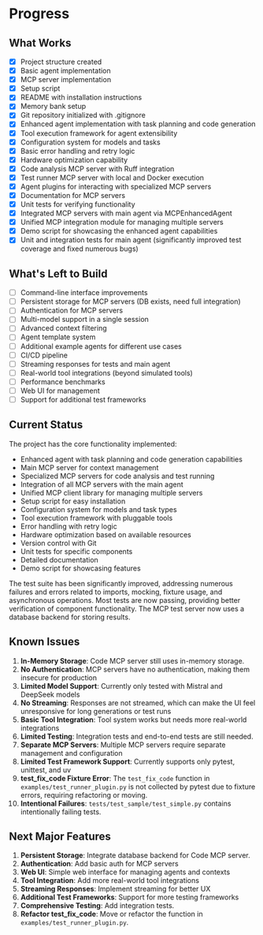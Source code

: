# Progress

## What Works

- [x] Project structure created
- [x] Basic agent implementation
- [x] MCP server implementation
- [x] Setup script
- [x] README with installation instructions
- [x] Memory bank setup
- [x] Git repository initialized with .gitignore
- [x] Enhanced agent implementation with task planning and code generation
- [x] Tool execution framework for agent extensibility
- [x] Configuration system for models and tasks
- [x] Basic error handling and retry logic
- [x] Hardware optimization capability
- [x] Code analysis MCP server with Ruff integration
- [x] Test runner MCP server with local and Docker execution
- [x] Agent plugins for interacting with specialized MCP servers
- [x] Documentation for MCP servers
- [x] Unit tests for verifying functionality
- [x] Integrated MCP servers with main agent via MCPEnhancedAgent
- [x] Unified MCP integration module for managing multiple servers
- [x] Demo script for showcasing the enhanced agent capabilities
- [x] Unit and integration tests for main agent (significantly improved test coverage and fixed numerous bugs)

## What's Left to Build

- [ ] Command-line interface improvements
- [ ] Persistent storage for MCP servers (DB exists, need full integration)
- [ ] Authentication for MCP servers
- [ ] Multi-model support in a single session
- [ ] Advanced context filtering
- [ ] Agent template system
- [ ] Additional example agents for different use cases
- [ ] CI/CD pipeline
- [ ] Streaming responses for tests and main agent
- [ ] Real-world tool integrations (beyond simulated tools)
- [ ] Performance benchmarks
- [ ] Web UI for management
- [ ] Support for additional test frameworks

## Current Status

The project has the core functionality implemented:
- Enhanced agent with task planning and code generation capabilities
- Main MCP server for context management
- Specialized MCP servers for code analysis and test running
- Integration of all MCP servers with the main agent
- Unified MCP client library for managing multiple servers
- Setup script for easy installation
- Configuration system for models and task types
- Tool execution framework with pluggable tools
- Error handling with retry logic
- Hardware optimization based on available resources
- Version control with Git
- Unit tests for specific components
- Detailed documentation
- Demo script for showcasing features

The test suite has been significantly improved, addressing numerous failures and errors related to imports, mocking, fixture usage, and asynchronous operations. Most tests are now passing, providing better verification of component functionality. The MCP test server now uses a database backend for storing results.

## Known Issues

1. **In-Memory Storage**: Code MCP server still uses in-memory storage.
2. **No Authentication**: MCP servers have no authentication, making them insecure for production
3. **Limited Model Support**: Currently only tested with Mistral and DeepSeek models
4. **No Streaming**: Responses are not streamed, which can make the UI feel unresponsive for long generations or test runs
5. **Basic Tool Integration**: Tool system works but needs more real-world integrations
6. **Limited Testing**: Integration tests and end-to-end tests are still needed.
7. **Separate MCP Servers**: Multiple MCP servers require separate management and configuration
8. **Limited Test Framework Support**: Currently supports only pytest, unittest, and uv
9. **test_fix_code Fixture Error**: The `test_fix_code` function in `examples/test_runner_plugin.py` is not collected by pytest due to fixture errors, requiring refactoring or moving.
10. **Intentional Failures**: `tests/test_sample/test_simple.py` contains intentionally failing tests.

## Next Major Features

1. **Persistent Storage**: Integrate database backend for Code MCP server.
2. **Authentication**: Add basic auth for MCP servers
3. **Web UI**: Simple web interface for managing agents and contexts
4. **Tool Integration**: Add more real-world tool integrations
5. **Streaming Responses**: Implement streaming for better UX
6. **Additional Test Frameworks**: Support for more testing frameworks
7. **Comprehensive Testing**: Add integration tests.
8. **Refactor test_fix_code**: Move or refactor the function in `examples/test_runner_plugin.py`. 